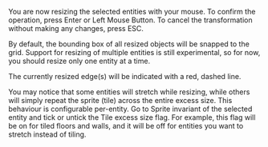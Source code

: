 You are now resizing the selected entities with your mouse.
To confirm the operation, press Enter or Left Mouse Button.
To cancel the transformation without making any changes, press ESC.

By default, the bounding box of all resized objects will be snapped to the grid.
Support for resizing of multiple entities is still experimental,
so for now, you should resize only one entity at a time.

The currently resized edge(s) will be indicated with a red, dashed line.

You may notice that some entities will stretch while resizing,
while others will simply repeat the sprite (tile) across the entire excess size.
This behaviour is configurable per-entity.
Go to Sprite invariant of the selected entity and tick or untick the Tile excess size flag.
For example, this flag will be on for tiled floors and walls,
and it will be off for entities you want to stretch instead of tiling.
